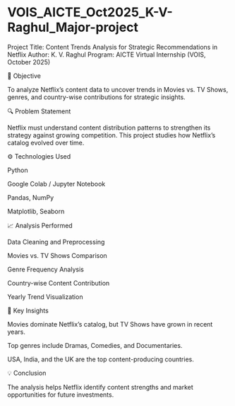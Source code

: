 # VOIS_AICTE_Oct2025_K-V-Raghul_Major-project
Project Title: Content Trends Analysis for Strategic Recommendations in Netflix
Author: K. V. Raghul
Program: AICTE Virtual Internship (VOIS, October 2025)

🧠 Objective

To analyze Netflix’s content data to uncover trends in Movies vs. TV Shows, genres, and country-wise contributions for strategic insights.

🔍 Problem Statement

Netflix must understand content distribution patterns to strengthen its strategy against growing competition. This project studies how Netflix’s catalog evolved over time.

⚙️ Technologies Used

Python

Google Colab / Jupyter Notebook

Pandas, NumPy

Matplotlib, Seaborn

📈 Analysis Performed

Data Cleaning and Preprocessing

Movies vs. TV Shows Comparison

Genre Frequency Analysis

Country-wise Content Contribution

Yearly Trend Visualization

🧩 Key Insights

Movies dominate Netflix’s catalog, but TV Shows have grown in recent years.

Top genres include Dramas, Comedies, and Documentaries.

USA, India, and the UK are the top content-producing countries.

💡 Conclusion

The analysis helps Netflix identify content strengths and market opportunities for future investments.
